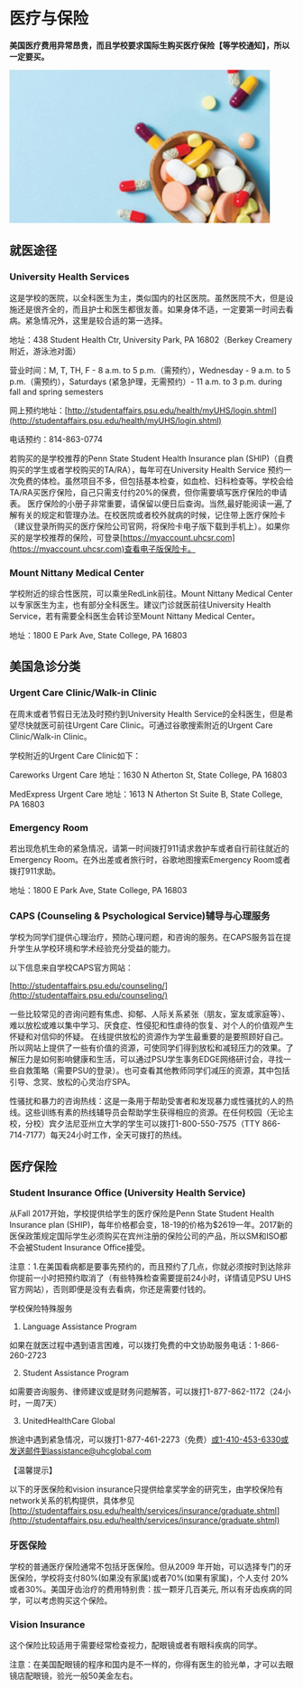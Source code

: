 # 医疗与保险

**美国医疗费用异常昂贵，而且学校要求国际生购买医疗保险【等学校通知】，所以一定要买。**

![](../.gitbook/assets/image%20%2889%29.png)

## 就医途径

### University Health Services

这是学校的医院，以全科医生为主，类似国内的社区医院。虽然医院不大，但是设施还是很齐全的，而且护士和医生都很友善。如果身体不适，一定要第一时间去看病。紧急情况外，这里是较合适的第一选择。

地址：438 Student Health Ctr, University Park, PA 16802（Berkey Creamery附近，游泳池对面）

营业时间：M, T, TH, F - 8 a.m. to 5 p.m.（需预约），Wednesday - 9 a.m. to 5 p.m.（需预约），Saturdays \(紧急护理，无需预约）- 11 a.m. to 3 p.m. during fall and spring semesters

网上预约地址：[http://studentaffairs.psu.edu/health/myUHS/login.shtml](http://studentaffairs.psu.edu/health/myUHS/login.shtml)

电话预约：814-863-0774

若购买的是学校推荐的Penn State Student Health Insurance plan \(SHIP\)（自费购买的学生或者学校购买的TA/RA），每年可在University Health Service 预约一次免费的体检。虽然项目不多，但包括基本检查，如血检、妇科检查等。学校会给TA/RA买医疗保险，自己只需支付约20%的保费，但你需要填写医疗保险的申请表。 医疗保险的小册子非常重要，请保留以便日后查询。当然,最好能阅读一遍,了解有关的规定和管理办法。在校医院或者校外就病的时候，记住带上医疗保险卡（建议登录所购买的医疗保险公司官网，将保险卡电子版下载到手机上）。如果你买的是学校推荐的保险，可登录[https://myaccount.uhcsr.com](https://myaccount.uhcsr.com)查看电子版保险卡。

### Mount Nittany Medical Center

学校附近的综合性医院，可以乘坐RedLink前往。Mount Nittany Medical Center以专家医生为主，也有部分全科医生。建议门诊就医前往University Health Service，若有需要全科医生会转诊至Mount Nittany Medical Center。

地址：1800 E Park Ave, State College, PA 16803

## 美国急诊分类

### **Urgent Care Clinic/Walk-in Clinic**

在周末或者节假日无法及时预约到University Health Service的全科医生，但是希望尽快就医可前往Urgent Care Clinic。可通过谷歌搜索附近的Urgent Care Clinic/Walk-in Clinic。

学校附近的Urgent Care Clinic如下：

Careworks Urgent Care 地址：1630 N Atherton St, State College, PA 16803

MedExpress Urgent Care 地址：1613 N Atherton St Suite B, State College, PA 16803

### Emergency Room

若出现危机生命的紧急情况，请第一时间拨打911请求救护车或者自行前往就近的Emergency Room。在外出差或者旅行时，谷歌地图搜索Emergency Room或者拨打911求助。

地址：1800 E Park Ave, State College, PA 16803

### CAPS \(Counseling & Psychological Service\)辅导与心理服务

学校为同学们提供心理治疗，预防心理问题，和咨询的服务。在CAPS服务旨在提升学生从学校环境和学术经验充分受益的能力。

以下信息来自学校CAPS官方网站：

[http://studentaffairs.psu.edu/counseling/](http://studentaffairs.psu.edu/counseling/)

一些比较常见的咨询问题有焦虑、抑郁、人际关系紧张（朋友，室友或家庭等）、难以放松或难以集中学习、厌食症、性侵犯和性虐待的恢复、对个人的价值观产生怀疑和对信仰的怀疑。 在线提供放松的资源作为学生最重要的是要照顾好自己。所以网站上提供了一些有价值的资源，可使同学们得到放松和减轻压力的效果。了解压力是如何影响健康和生活，可以通过PSU学生事务EDGE网络研讨会，寻找一些自救策略（需要PSU的登录）。也可查看其他教师同学们减压的资源，其中包括引导、念冥、放松的心灵治疗SPA。

性骚扰和暴力的咨询热线：这是一条用于帮助受害者和发现暴力或性骚扰的人的热线。这些训练有素的热线辅导员会帮助学生获得相应的资源。在任何校园（无论主校，分校）宾夕法尼亚州立大学的学生可以拨打1-800-550-7575（TTY 866-714-7177）每天24小时工作，全天可拨打的热线。

## 医疗保险

### Student Insurance Office \(University Health Service\)

从Fall 2017开始，学校提供给学生的医疗保险是Penn State Student Health Insurance plan \(SHIP\)，每年价格都会变，18-19的价格为$2619一年。2017新的医保政策规定国际学生必须购买在宾州注册的保险公司的产品，所以SM和ISO都不会被Student Insurance Office接受。

注意：1.在美国看病都是要事先预约的，而且预约了几点，你就必须按时到达除非你提前一小时把预约取消了（有些特殊检查需要提前24小时，详情请见PSU UHS官方网站），否则即便是没有去看病，你还是需要付钱的。

学校保险特殊服务

1. Language Assistance Program

如果在就医过程中遇到语言困难，可以拨打免费的中文协助服务电话：1-866-260-2723

2. Student Assistance Program

如需要咨询服务、律师建议或是财务问题解答，可以拨打1-877-862-1172（24小时，一周7天）

3. UnitedHealthCare Global

旅途中遇到紧急情况，可以拨打1-877-461-2273（免费）或1-410-453-6330或发送邮件到assistance@uhcglobal.com

【温馨提示】

以下的牙医保险和vision insurance只提供给拿奖学金的研究生，由学校保险有network关系的机构提供，具体参见 [http://studentaffairs.psu.edu/health/services/insurance/graduate.shtml](http://studentaffairs.psu.edu/health/services/insurance/graduate.shtml)

### 牙医保险

学校的普通医疗保险通常不包括牙医保险。但从2009 年开始，可以选择专门的牙医保险，学校将支付80%\(如果没有家属\)或者70%\(如果有家属\)，个人支付 20%或者30%。美国牙齿治疗的费用特别贵：拔一颗牙几百美元, 所以有牙齿疾病的同学，可以考虑购买这个保险。

### Vision Insurance

这个保险比较适用于需要经常检查视力，配眼镜或者有眼科疾病的同学。

注意：在美国配眼镜的程序和国内是不一样的，你得有医生的验光单，才可以去眼镜店配眼镜，验光一般50美金左右。  



